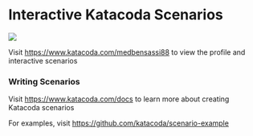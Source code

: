 # Interactive Katacoda Scenarios

[![](http://shields.katacoda.com/katacoda/medbensassi88/count.svg)](https://www.katacoda.com/medbensassi88 "Get your profile on Katacoda.com")

Visit https://www.katacoda.com/medbensassi88 to view the profile and interactive scenarios

### Writing Scenarios
Visit https://www.katacoda.com/docs to learn more about creating Katacoda scenarios

For examples, visit https://github.com/katacoda/scenario-example
